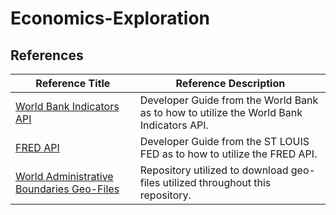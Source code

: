 # Economics-Exploration

## References

| Reference Title                       | Reference Description               |
|---------------------------------------|-------------------------------------|
| [World Bank Indicators API](https://datahelpdesk.worldbank.org/knowledgebase/topics/125589-developer-information) | Developer Guide from the World Bank as to how to utilize the World Bank Indicators API. |
| [FRED API](https://fred.stlouisfed.org/docs/api/fred/) | Developer Guide from the ST LOUIS FED   as to how to utilize the FRED API.      |
| [World Administrative Boundaries Geo-Files](https://public.opendatasoft.com/explore/dataset/world-administrative-boundaries/export/?flg=en-us) | Repository utilized to download geo-files utilized throughout this repository. |
